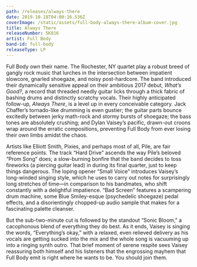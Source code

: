```yaml
---
path: /releases/always-there
date: 2019-10-18T04:00:16.536Z
coverImage: /static/assets/full-body-always-there-album-cover.jpg
title: Always There
releaseNumber: 5K016
artist: Full Body
band-id: full-body
releaseType: LP
---
```

Full Body own their name. The Rochester, NY quartet play a robust breed of gangly rock music that lurches in the intersection between impatient slowcore, gnarled shoegaze, and noisy post-hardcore. The band introduced their dynamically sensitive appeal on their ambitious 2017 debut, _What’s Good?_, a record that threaded needly guitar licks through a thick fabric of bashing drums and distinctly scratchy vocals. Their highly anticipated follow-up, _Always There_, is a level up in every conceivable category. Jack Chaffer’s tornado-like drumming is even gustier; the guitar parts bounce excitedly between jerky math-rock and stormy bursts of shoegaze; the bass tones are absolutely crushing; and Dylan Vaisey’s pacific, drawn-out croons wrap around the erratic compositions, preventing Full Body from ever losing their own limbs amidst the chaos. 

Artists like Elliott Smith, Pixies, and perhaps most of all, Pile, are fair reference points. The track “Hard Drive” ascends the way Pile’s beloved “Prom Song” does; a slow-burning bonfire that the band decides to toss fireworks (a piercing guitar lead) in during its final quarter, just to keep things dangerous. The loping opener “Small Voice” introduces Vaisey’s long-winded singing style, which he uses to carry out notes for surprisingly long stretches of time—in comparison to his bandmates, who shift constantly with a delightful impatience. “Bad Screen” features a scampering drum machine, some Blue Smiley-esque (psychedelic shoegaze) pedal effects, and a disorientingly chopped-up audio sample that makes for a fascinating palette cleanser. 

But the sub-two-minute cut is followed by the standout “Sonic Bloom,” a cacophonous blend of everything they do best. As it ends, Vaisey is singing the words, “Everything’s okay,” with a relaxed, even relieved delivery as his vocals are getting sucked into the mix and the whole song is vacuuming up into a ringing synth outro. That brief moment of serene respite sees Vaisey reassuring both himself and his listeners that the engrossing mayhem that Full Body emit is right where he wants to be. You should join them.
